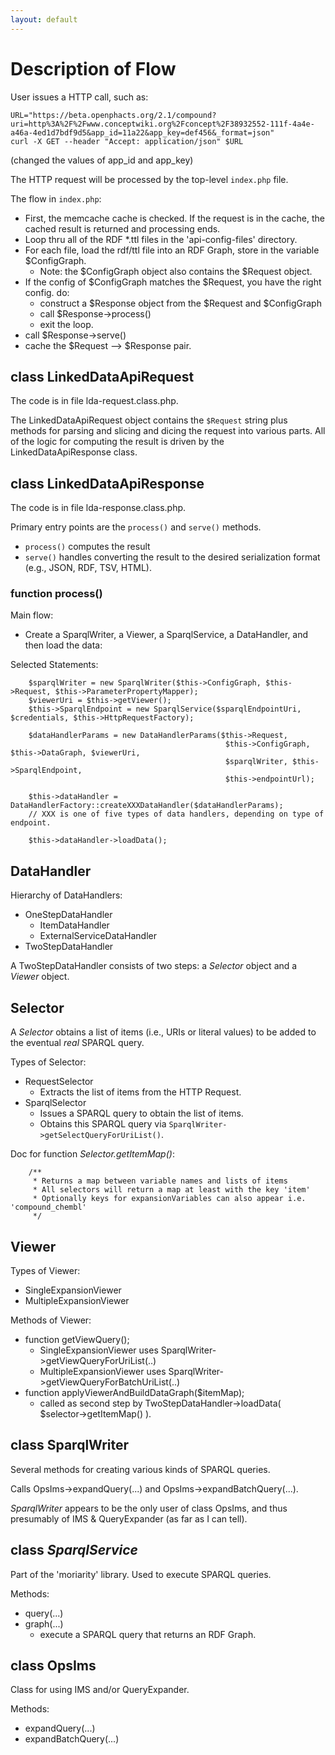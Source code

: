 ```yaml
---
layout: default
---
```


# Description of Flow

User issues a HTTP call, such as:
```
URL="https://beta.openphacts.org/2.1/compound?uri=http%3A%2F%2Fwww.conceptwiki.org%2Fconcept%2F38932552-111f-4a4e-a46a-4ed1d7bdf9d5&app_id=11a22&app_key=def456&_format=json"
curl -X GET --header "Accept: application/json" $URL
```
(changed the values of app_id and app_key)

The HTTP request will be processed by the top-level `index.php` file.

The flow in `index.php`:

* First, the memcache cache is checked.  If the request is in the cache, the cached result is returned and processing ends.
* Loop thru all of the RDF *.ttl files in the 'api-config-files' directory.
* For each file, load the rdf/ttl file into an RDF Graph, store in the variable $ConfigGraph.
    * Note: the $ConfigGraph object also contains the $Request object.
* If the config of $ConfigGraph matches the $Request, you have the right config. do:
    * construct a $Response object from the $Request and $ConfigGraph
    * call $Response->process()
    * exit the loop.
* call $Response->serve()
* cache the $Request --> $Response pair.


## class LinkedDataApiRequest

The code is in file lda-request.class.php.

The LinkedDataApiRequest object contains the `$Request` string plus methods for parsing and slicing and dicing the request into various parts. All of the logic for computing the result is driven by the LinkedDataApiResponse class.

## class LinkedDataApiResponse

The code is in file lda-response.class.php.

Primary entry points are the `process()` and `serve()` methods.

- `process()` computes the result
- `serve()` handles converting the result to the desired serialization format (e.g., JSON, RDF, TSV, HTML).

### function process()

Main flow:
- Create a SparqlWriter, a Viewer, a SparqlService, a DataHandler, and then load the data:

Selected Statements:
```
    $sparqlWriter = new SparqlWriter($this->ConfigGraph, $this->Request, $this->ParameterPropertyMapper);
    $viewerUri = $this->getViewer();
    $this->SparqlEndpoint = new SparqlService($sparqlEndpointUri, $credentials, $this->HttpRequestFactory);

    $dataHandlerParams = new DataHandlerParams($this->Request,
        										$this->ConfigGraph, $this->DataGraph, $viewerUri,
        										$sparqlWriter, $this->SparqlEndpoint,
        										$this->endpointUrl);

    $this->dataHandler = DataHandlerFactory::createXXXDataHandler($dataHandlerParams);
    // XXX is one of five types of data handlers, depending on type of endpoint.

   	$this->dataHandler->loadData();
```

## DataHandler

Hierarchy of DataHandlers:

- OneStepDataHandler
    - ItemDataHandler
    - ExternalServiceDataHandler
- TwoStepDataHandler

A TwoStepDataHandler consists of two steps: a _Selector_ object and a _Viewer_ object.

## Selector

A _Selector_ obtains a list of items (i.e., URIs or literal values) to be added to the eventual _real_ SPARQL query.

Types of Selector:

- RequestSelector
    - Extracts the list of items from the HTTP Request.
- SparqlSelector
    - Issues a SPARQL query to obtain the list of items.
    - Obtains this SPARQL query via `SparqlWriter->getSelectQueryForUriList()`.

Doc for function _Selector.getItemMap()_:
```
    /**
     * Returns a map between variable names and lists of items
     * All selectors will return a map at least with the key 'item'
     * Optionally keys for expansionVariables can also appear i.e. 'compound_chembl'
     */
```

## Viewer

Types of Viewer:

- SingleExpansionViewer
- MultipleExpansionViewer

Methods of Viewer:

- function getViewQuery();
    - SingleExpansionViewer uses SparqlWriter->getViewQueryForUriList(..)
    - MultipleExpansionViewer uses SparqlWriter->getViewQueryForBatchUriList(..)
- function applyViewerAndBuildDataGraph($itemMap);
    - called as second step by TwoStepDataHandler->loadData( $selector->getItemMap() ).


## class SparqlWriter

Several methods for creating various kinds of SPARQL queries.

Calls OpsIms->expandQuery(...) and OpsIms->expandBatchQuery(...).

_SparqlWriter_ appears to be the only user of class OpsIms, and thus presumably of IMS & QueryExpander (as far as I can tell).


## class _SparqlService_

Part of the 'moriarity' library. Used to execute SPARQL queries.

Methods:

- query(...)
- graph(...)
    - execute a SPARQL query that returns an RDF Graph.


## class OpsIms

Class for using IMS and/or QueryExpander.

Methods:

- expandQuery(...)
- expandBatchQuery(...)
